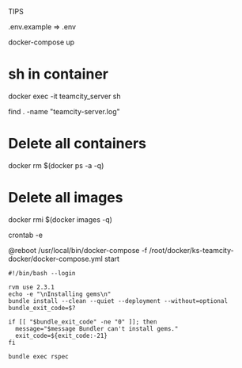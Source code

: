TIPS

.env.example => .env

docker-compose up

# sh in container

docker exec -it teamcity_server sh

find . -name "teamcity-server.log"


# Delete all containers

docker rm $(docker ps -a -q)

# Delete all images

docker rmi $(docker images -q)

crontab -e

@reboot /usr/local/bin/docker-compose -f /root/docker/ks-teamcity-docker/docker-compose.yml start


```
#!/bin/bash --login

rvm use 2.3.1
echo -e "\nInstalling gems\n"
bundle install --clean --quiet --deployment --without=optional
bundle_exit_code=$?

if [[ "$bundle_exit_code" -ne "0" ]]; then
  message="$message Bundler can't install gems."
  exit_code=${exit_code:-21}
fi

bundle exec rspec
```